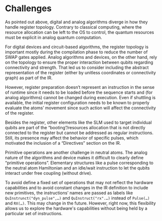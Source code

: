 # Challenges

As pointed out above, digital and analog algorithms diverge in how they handle register topology. Contrary to classical computing, where the resource allocation can be left to the OS to control, the quantum resources must be explicit in analog quantum computation.

For digital devices and circuit-based algorithms, the register topology is important mostly during the compilation phase to reduce the number of SWAP gates applied. Analog algorithms and devices, on the other hand, rely on the topology to ensure the proper interaction between qubits regarding connectivity and strength. That led us to consider including the abstract representation of the register (either by unitless coordinates or connectivity graph) as part of the IR.

However, register preparation doesn’t represent an instruction in the sense of runtime since it needs to be loaded before the sequence starts and (for analog algorithms) cannot be changed during execution. Even if shuttling is available, the initial register configuration needs to be known to properly evaluate the atoms’ movement since such action will affect the connectivity of the register.

Besides the register, other elements like the SLM used to target individual qubits are part of the “booting”/resources allocation that is not directly connected to the register but cannot be addressed as regular instructions. Still, its presence may affect the behavior of specific pulses, which motivated the inclusion of a “Directives” section on the IR.

Primitive operations are another challenge in neutral atoms. The analog nature of the algorithms and device makes it difficult to clearly define “primitive operations”. Elementary structures like a pulse corresponding to the neutral atom Hamiltonian and an idle/wait instruction to let the qubits interact under free coupling (without drive).

To avoid define a fixed set of operations that may not reflect the hardware capabilities and to avoid constant changes in the IR definition to include new primitives, the instructions’ names are passed as labels like `QuInstrunct("dyn_pulse",…)` and `QuInstruct("rx".…)` instead of `Pulse(…)` and `RX(…)`. This may change in the future. However, right now, this flexibility allows us to explore the hardware's capabilities without being held by a particular set of instructions.
